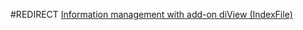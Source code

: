 #REDIRECT [Information management with add-on diView (IndexFile)](Information_management_with_add-on_diView_(IndexFile).md)

